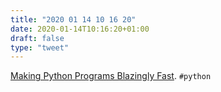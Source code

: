 ```yaml
---
title: "2020 01 14 10 16 20"
date: 2020-01-14T10:16:20+01:00
draft: false
type: "tweet"
---
```

[Making Python Programs Blazingly Fast](https://martinheinz.dev/blog/13). `#python`
